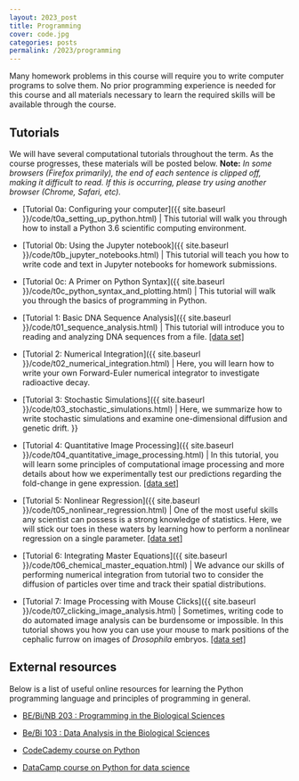 ```yaml
---
layout: 2023_post
title: Programming
cover: code.jpg
categories: posts
permalink: /2023/programming
---
```


Many homework problems in this course will require you to write computer programs to solve them. No prior programming experience is needed for this course and all materials necessary to learn the required skills will be available through the course.

## Tutorials
We will have several computational tutorials throughout the term. As the course
progresses, these materials will be posted below. **Note:** *In some browsers (Firefox primarily), the end of each sentence is clipped off, making it difficult to read. If this is occurring, please try using another browser (Chrome, Safari, etc).*

* [Tutorial 0a: Configuring your computer]({{ site.baseurl }}/code/t0a_setting_up_python.html) \| This tutorial will walk you through how to install a Python 3.6 scientific computing environment.

* [Tutorial 0b: Using the Jupyter notebook]({{ site.baseurl }}/code/t0b_jupyter_notebooks.html) \| This tutorial will teach you how to write code and text in Jupyter notebooks for homework submissions.

* [Tutorial 0c: A Primer on Python Syntax]({{ site.baseurl }}/code/t0c_python_syntax_and_plotting.html) \| This tutorial will walk you through the basics of programming in Python.

* [Tutorial 1: Basic DNA Sequence Analysis]({{ site.baseurl }}/code/t01_sequence_analysis.html) \| This tutorial will introduce you to reading and analyzing DNA sequences from a file. [[data set]](http://rpdata.caltech.edu/courses/bi1_2017/data/mabuya_atlantica.zip)

* [Tutorial 2: Numerical Integration]({{ site.baseurl }}/code/t02_numerical_integration.html) \| Here, you will learn how to write your own Forward-Euler numerical integrator to  investigate radioactive decay.

* [Tutorial 3: Stochastic Simulations]({{ site.baseurl }}/code/t03_stochastic_simulations.html) \| Here, we summarize how to write stochastic simulations and examine one-dimensional diffusion and genetic drift.
}}

* [Tutorial 4: Quantitative Image Processing]({{ site.baseurl }}/code/t04_quantitative_image_processing.html) \| In this tutorial, you will learn some principles of computational image processing and more details about how we experimentally test our predictions regarding the fold-change in gene expression. [\[data set\]](http://rpdata.caltech.edu/courses/bi1_2017/data/ecoli_images.zip)

* [Tutorial 5: Nonlinear Regression]({{ site.baseurl }}/code/t05_nonlinear_regression.html) \| One of the most useful skills any scientist can possess is a strong knowledge of statistics. Here, we will stick our toes in these waters by learning how to perform a nonlinear regression on a single parameter. [\[data set\]](http://rpdata.caltech.edu/courses/bi1_2017/data/ross_fanelli_1958.csv)

* [Tutorial 6: Integrating Master Equations]({{ site.baseurl }}/code/t06_chemical_master_equation.html) \| We advance our skills of performing numerical integration from tutorial two to consider the diffusion of particles over time and track their spatial distributions.

* [Tutorial 7: Image Processing with Mouse Clicks]({{ site.baseurl }}/code/t07_clicking_image_analysis.html) \| Sometimes, writing code to do automated image analysis can be burdensome or impossible. In this tutorial shows you how you can use your mouse to mark positions of the cephalic furrow on images of *Drosophila* embryos. [\[data set\]](http://rpdata.caltech.edu/courses/bi1_2017/data/embryo_furrow.tif)

## External resources
Below is a list of useful online resources for learning the Python programming language and principles of programming in general.

* [BE/Bi/NB 203 : Programming in the Biological Sciences](http://justinbois.github.io/bootcamp/2016/)

* [Be/Bi 103 : Data Analysis in the Biological Sciences](http://www.bebi103.caltech.edu)

* [CodeCademy course on Python](https://www.codecademy.com/learn/python)

* [DataCamp course on Python for data science](https://www.datacamp.com/courses/intro-to-python-for-data-science)
